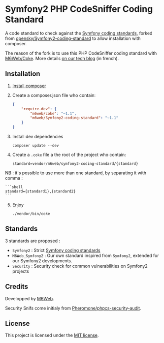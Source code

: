 # Symfony2 PHP CodeSniffer Coding Standard

A code standard to check against the [Symfony coding standards](http://symfony.com/doc/current/contributing/code/standards.html), forked from [opensky/Symfony2-coding-standard](https://github.com/opensky/Symfony2-coding-standard) to allow installation with composer.

The reason of the fork is to use this PHP CodeSniffer coding standard with [M6Web/Coke](https://github.com/M6Web/Coke). More details [on our tech blog](http://tech.m6web.fr/verifier-la-coherence-du-code-d-un-projet-symfony2-avec-coke/) (in french).

## Installation

1. [Install composer](https://getcomposer.org/download/)
2. Create a composer.json file who contain:

    ```json
    {
        "require-dev": {
            "m6web/coke": "~1.1",
            "m6web/Symfony2-coding-standard": "~1.1"
        }
    }
    ```

3. Install dev dependencies

    ```shell
    composer update --dev
    ```

4. Create a `.coke` file a the root of the project who contain: 

    ```shell
    standard=vendor/m6web/symfony2-coding-standard/{standard}
    ```

NB : it's possible to use more than one standard, by separating it with comma :

    ```shell
    standard={standard1},{standard2}
    ```

5. Enjoy

    ```shell
    ./vendor/bin/coke
    ```

## Standards

3 standards are proposed :
* `Symfony2` : Strict [Symfony coding standards](http://symfony.com/doc/current/contributing/code/standards.html)
* `M6Web_Symfony2` : Our own standard inspired from `Symfony2`, extended for our Symfony2 developments.
* `Security` : Security check for common vulnerabilities on Symfony2 projects

## Credits

Developped by [M6Web](http://tech.m6web.fr/).

Security Snifs come initialy from [Pheromone/phpcs-security-audit](https://github.com/Pheromone/phpcs-security-audit).

## License

This project is licensed under the [MIT license](LICENSE).
